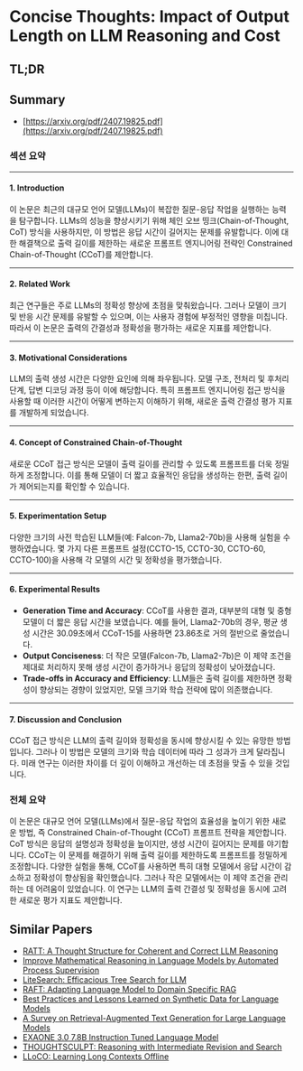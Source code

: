 # Concise Thoughts: Impact of Output Length on LLM Reasoning and Cost
## TL;DR
## Summary
- [https://arxiv.org/pdf/2407.19825.pdf](https://arxiv.org/pdf/2407.19825.pdf)

### 섹션 요약

---

#### 1. Introduction

이 논문은 최근의 대규모 언어 모델(LLMs)이 복잡한 질문-응답 작업을 실행하는 능력을 탐구합니다. LLMs의 성능을 향상시키기 위해 체인 오브 띵크(Chain-of-Thought, CoT) 방식을 사용하지만, 이 방법은 응답 시간이 길어지는 문제를 유발합니다. 이에 대한 해결책으로 출력 길이를 제한하는 새로운 프롬프트 엔지니어링 전략인 Constrained Chain-of-Thought (CCoT)를 제안합니다.

---

#### 2. Related Work

최근 연구들은 주로 LLMs의 정확성 향상에 초점을 맞춰왔습니다. 그러나 모델이 크기 및 반응 시간 문제를 유발할 수 있으며, 이는 사용자 경험에 부정적인 영향을 미칩니다. 따라서 이 논문은 출력의 간결성과 정확성을 평가하는 새로운 지표를 제안합니다.

---

#### 3. Motivational Considerations

LLM의 출력 생성 시간은 다양한 요인에 의해 좌우됩니다. 모델 구조, 전처리 및 후처리 단계, 답변 디코딩 과정 등이 이에 해당합니다. 특히 프롬프트 엔지니어링 접근 방식을 사용할 때 이러한 시간이 어떻게 변하는지 이해하기 위해, 새로운 출력 간결성 평가 지표를 개발하게 되었습니다.

---

#### 4. Concept of Constrained Chain-of-Thought

새로운 CCoT 접근 방식은 모델이 출력 길이를 관리할 수 있도록 프롬프트를 더욱 정밀하게 조정합니다. 이를 통해 모델이 더 짧고 효율적인 응답을 생성하는 한편, 출력 길이가 제어되는지를 확인할 수 있습니다.

---

#### 5. Experimentation Setup

다양한 크기의 사전 학습된 LLM들(예: Falcon-7b, Llama2-70b)을 사용해 실험을 수행하였습니다. 몇 가지 다른 프롬프트 설정(CCTO-15, CCTO-30, CCTO-60, CCTO-100)을 사용해 각 모델의 시간 및 정확성을 평가했습니다.

---

#### 6. Experimental Results

- **Generation Time and Accuracy**: CCoT를 사용한 결과, 대부분의 대형 및 중형 모델이 더 짧은 응답 시간을 보였습니다. 예를 들어, Llama2-70b의 경우, 평균 생성 시간은 30.09초에서 CCoT-15를 사용하면 23.86초로 거의 절반으로 줄었습니다.
- **Output Conciseness**: 더 작은 모델(Falcon-7b, Llama2-7b)은 이 제약 조건을 제대로 처리하지 못해 생성 시간이 증가하거나 응답의 정확성이 낮아졌습니다.
- **Trade-offs in Accuracy and Efficiency**: LLM들은 출력 길이를 제한하면 정확성이 향상되는 경향이 있었지만, 모델 크기와 학습 전략에 많이 의존했습니다.

---

#### 7. Discussion and Conclusion

CCoT 접근 방식은 LLM의 출력 길이와 정확성을 동시에 향상시킬 수 있는 유망한 방법입니다. 그러나 이 방법은 모델의 크기와 학습 데이터에 따라 그 성과가 크게 달라집니다. 미래 연구는 이러한 차이를 더 깊이 이해하고 개선하는 데 초점을 맞출 수 있을 것입니다.

### 전체 요약

이 논문은 대규모 언어 모델(LLMs)에서 질문-응답 작업의 효율성을 높이기 위한 새로운 방법, 즉 Constrained Chain-of-Thought (CCoT) 프롬프트 전략을 제안합니다. CoT 방식은 응답의 설명성과 정확성을 높이지만, 생성 시간이 길어지는 문제를 야기합니다. CCoT는 이 문제를 해결하기 위해 출력 길이를 제한하도록 프롬프트를 정밀하게 조정합니다. 다양한 실험을 통해, CCoT를 사용하면 특히 대형 모델에서 응답 시간이 감소하고 정확성이 향상됨을 확인했습니다. 그러나 작은 모델에서는 이 제약 조건을 관리하는 데 어려움이 있었습니다. 이 연구는 LLM의 출력 간결성 및 정확성을 동시에 고려한 새로운 평가 지표도 제안합니다.

## Similar Papers
- [RATT: A Thought Structure for Coherent and Correct LLM Reasoning](2406.02746.md)
- [Improve Mathematical Reasoning in Language Models by Automated Process Supervision](2406.06592.md)
- [LiteSearch: Efficacious Tree Search for LLM](2407.00320.md)
- [RAFT: Adapting Language Model to Domain Specific RAG](2403.10131.md)
- [Best Practices and Lessons Learned on Synthetic Data for Language Models](2404.07503.md)
- [A Survey on Retrieval-Augmented Text Generation for Large Language Models](2404.10981.md)
- [EXAONE 3.0 7.8B Instruction Tuned Language Model](2408.03541.md)
- [THOUGHTSCULPT: Reasoning with Intermediate Revision and Search](2404.05966.md)
- [LLoCO: Learning Long Contexts Offline](2404.07979.md)
